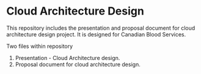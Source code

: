 # Cloud Architecture Design
This repository includes the presentation and proposal document for cloud architecture design project. It is designed for Canadian Blood Services.

Two files within repository
1) Presentation - Cloud Architecture design.
2) Proposal document for cloud architecture design.
